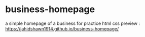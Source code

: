 # business-homepage
a simple homepage of a business for practice html css
preview  : https://jahidshawn1914.github.io/business-homepage/
